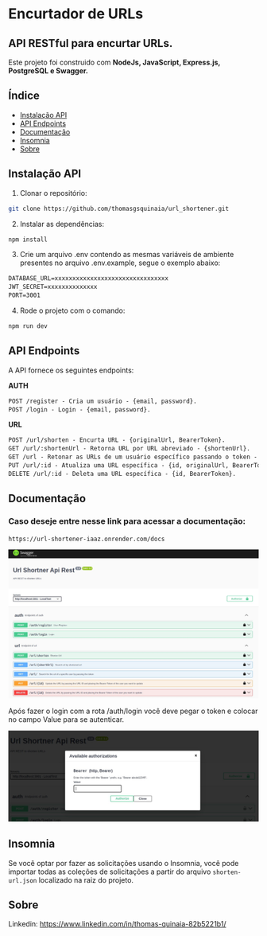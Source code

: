 # Encurtador de URLs

## API RESTful para encurtar URLs.

Este projeto foi construido com **NodeJs, JavaScript, Express.js, PostgreSQL e Swagger.**

## Índice

- [Instalação API](#instalação-api)
- [API Endpoints](#api-endpoints)
- [Documentação](#documentação)
- [Insomnia](#insomnia)
- [Sobre](#sobre)

## Instalação API

1. Clonar o repositório:

```bash
git clone https://github.com/thomasgsquinaia/url_shortener.git
```

2. Instalar as dependências: 

```bash
npm install
```

3. Crie um arquivo .env contendo as mesmas variáveis de ambiente presentes no arquivo .env.example, segue o exemplo abaixo:

```markdown
DATABASE_URL=xxxxxxxxxxxxxxxxxxxxxxxxxxxxxxxx
JWT_SECRET=xxxxxxxxxxxxxx
PORT=3001
```

4. Rode o projeto com o comando: 

```bash
npm run dev
```

## API Endpoints
A API fornece os seguintes endpoints:

**AUTH**
```markdown
POST /register - Cria um usuário - {email, password}.
POST /login - Login - {email, password}.
```

**URL**
```markdown
POST /url/shorten - Encurta URL - {originalUrl, BearerToken}.
GET /url/:shortenUrl - Retorna URL por URL abreviado - {shortenUrl}.
GET /url - Retonar as URLs de um usuário específico passando o token - { BearerToken }.
PUT /url/:id - Atualiza uma URL específica - {id, originalUrl, BearerToken}.
DELETE /url/:id - Deleta uma URL específica - {id, BearerToken}.
```

## Documentação

### Caso deseje entre nesse link para acessar a documentação: 

```markdown
https://url-shortener-iaaz.onrender.com/docs
```

<p align="center">
    <img src="./.github/docs-shorten-url.png" alt="tests" width="1200px">
</p>

Após fazer o login com a rota /auth/login você deve pegar o token e colocar no campo Value para se autenticar.

<p align="center">
    <img src="./.github/bearer-token.png" alt="docs-api" width="1200px">
</p>

## Insomnia

Se você optar por fazer as solicitações usando o Insomnia, você pode importar todas as coleções de solicitações a partir do arquivo `shorten-url.json` localizado na raiz do projeto. 

## Sobre

Linkedin: https://www.linkedin.com/in/thomas-quinaia-82b5221b1/